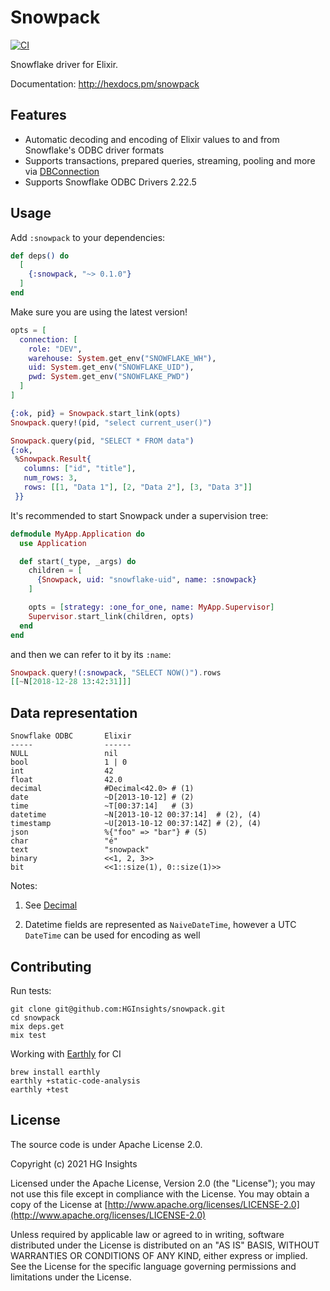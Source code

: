 # Snowpack

[![CI](https://github.com/HGInsights/snowpack/workflows/CI/badge.svg)](https://github.com/HGInsights/snowpack/actions/workflows/elixir.yml)

<!-- MDOC !-->

Snowflake driver for Elixir.

Documentation: <http://hexdocs.pm/snowpack>

## Features

- Automatic decoding and encoding of Elixir values to and from Snowflake's ODBC driver formats
- Supports transactions, prepared queries, streaming, pooling and more via
  [DBConnection](https://github.com/elixir-ecto/db_connection)
- Supports Snowflake ODBC Drivers 2.22.5

## Usage

Add `:snowpack` to your dependencies:

```elixir
def deps() do
  [
    {:snowpack, "~> 0.1.0"}
  ]
end
```

Make sure you are using the latest version!

```elixir
opts = [
  connection: [
    role: "DEV",
    warehouse: System.get_env("SNOWFLAKE_WH"),
    uid: System.get_env("SNOWFLAKE_UID"),
    pwd: System.get_env("SNOWFLAKE_PWD")
  ]
]

{:ok, pid} = Snowpack.start_link(opts)
Snowpack.query!(pid, "select current_user()")

Snowpack.query(pid, "SELECT * FROM data")
{:ok,
 %Snowpack.Result{
   columns: ["id", "title"],
   num_rows: 3,
   rows: [[1, "Data 1"], [2, "Data 2"], [3, "Data 3"]]
 }}
```

It's recommended to start Snowpack under a supervision tree:

```elixir
defmodule MyApp.Application do
  use Application

  def start(_type, _args) do
    children = [
      {Snowpack, uid: "snowflake-uid", name: :snowpack}
    ]

    opts = [strategy: :one_for_one, name: MyApp.Supervisor]
    Supervisor.start_link(children, opts)
  end
end
```

and then we can refer to it by its `:name`:

```elixir
Snowpack.query!(:snowpack, "SELECT NOW()").rows
[[~N[2018-12-28 13:42:31]]]
```

## Data representation

```
Snowflake ODBC       Elixir
-----                ------
NULL                 nil
bool                 1 | 0
int                  42
float                42.0
decimal              #Decimal<42.0> # (1)
date                 ~D[2013-10-12] # (2)
time                 ~T[00:37:14]   # (3)
datetime             ~N[2013-10-12 00:37:14]  # (2), (4)
timestamp            ~U[2013-10-12 00:37:14Z] # (2), (4)
json                 %{"foo" => "bar"} # (5)
char                 "é"
text                 "snowpack"
binary               <<1, 2, 3>>
bit                  <<1::size(1), 0::size(1)>>
```

Notes:

1. See [Decimal](https://github.com/ericmj/decimal)

1. Datetime fields are represented as `NaiveDateTime`, however a UTC `DateTime` can be used for encoding as well

<!-- MDOC !-->

## Contributing

Run tests:

```
git clone git@github.com:HGInsights/snowpack.git
cd snowpack
mix deps.get
mix test
```

Working with [Earthly](https://earthly.dev/) for CI

```
brew install earthly
earthly +static-code-analysis
earthly +test
```

## License

The source code is under Apache License 2.0.

Copyright (c) 2021 HG Insights

Licensed under the Apache License, Version 2.0 (the "License"); you may not use this file except in compliance with the
License. You may obtain a copy of the License at
[http://www.apache.org/licenses/LICENSE-2.0](http://www.apache.org/licenses/LICENSE-2.0)

Unless required by applicable law or agreed to in writing, software distributed under the License is distributed on an
"AS IS" BASIS, WITHOUT WARRANTIES OR CONDITIONS OF ANY KIND, either express or implied. See the License for the specific
language governing permissions and limitations under the License.
